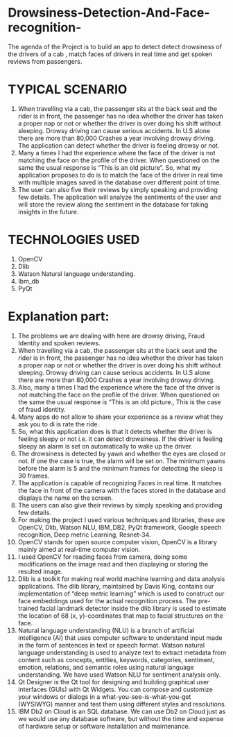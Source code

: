 # Drowsiness-Detection-And-Face-recognition-
The agenda of the Project is to build an app to detect detect drowsiness of the drivers of a cab , match faces of drivers in real time and get spoken reviews from passengers.


# TYPICAL SCENARIO

1.	When travelling via a cab, the passenger sits at the back seat and the rider is in front, the passenger has no idea whether the driver has taken a proper nap or not or whether the driver is over doing his shift without sleeping. Drowsy driving can cause serious accidents. In U.S alone there are more than 80,000 Crashes a year involving drowsy driving. The application can detect whether the driver is feeling drowsy or not. 
2.	Many a times I had the experience where the face of the driver is not matching the face on the profile of the driver. When questioned on the same the usual response is “This is an old picture”. So, what my application proposes to do is to match the face of the driver in real time with multiple images saved in the database over different point of time. 
3.	The user can also five their reviews by simply speaking and providing few details. The application will analyze the sentiments of the user and will store the review along the sentiment in the database for taking insights in the future. 

# TECHNOLOGIES USED

1.	OpenCV
2.	Dlib
3.	Watson Natural language understanding. 
4.	Ibm_db
5.	PyQt

# Explanation part:
1.	The problems we are dealing with here are drowsy driving, Fraud Identity and spoken reviews. 
2.	When travelling via a cab, the passenger sits at the back seat and the rider is in front, the passenger has no idea whether the driver has taken a proper nap or not or whether the driver is over doing his shift without sleeping. Drowsy driving can cause serious accidents. In U.S alone there are more than 80,000 Crashes a year involving drowsy driving. 
3.	Also, many a times I had the experience where the face of the driver is not matching the face on the profile of the driver. When questioned on the same the usual response is “This is an old picture., This is the case of fraud identity.
4.	Many apps do not allow to share your experience as a review what they ask you to di is rate the ride. 
5.	So, what this application does is that it detects whether the driver is feeling sleepy or not i.e. it can detect drowsiness. If the driver is feeling sleepy an alarm is set on automatically to wake up the driver. 
6.	The drowsiness is detected by yawn and whether the eyes are closed or not. If one the case is true, the alarm will be set on. The minimum yawns before the alarm is 5 and the minimum frames for detecting the sleep is 30 frames.
7.	The application is capable of recognizing Faces in real time. It matches the face in front of the camera with the faces stored in the database and displays the name on the screen.
8.	The users can also give their reviews by simply speaking and providing few details. 
9.	For making the project I used various techniques and libraries, these are OpenCV, Dlib, Watson NLU, IBM_DB2, PyQt framework, Google speech recognition, Deep metric Learning, Resnet-34.
10.	OpenCV stands for open source computer vision, OpenCV is a library mainly aimed at real-time computer vision.
11.	I used OpenCV for reading faces from camera, doing some modifications on the image read and then displaying or storing the resulted image. 
12.	Dlib is a toolkit for making real world machine learning and data analysis applications.  The dlib library, maintained by Davis King, contains our implementation of “deep metric learning” which is used to construct our face embeddings used for the actual recognition process. The pre-trained facial landmark detector inside the dlib library is used to estimate the location of 68 (x, y)-coordinates that map to facial structures on the face.
13.	Natural language understanding (NLU) is a branch of artificial intelligence (AI) that uses computer software to understand input made in the form of sentences in text or speech format. Watson natural language understanding is used to analyze text to extract metadata from content such as concepts, entities, keywords, categories, sentiment, emotion, relations, and semantic roles using natural language understanding. We have used Watson NLU for sentiment analysis only. 
14.	Qt Designer is the Qt tool for designing and building graphical user interfaces (GUIs) with Qt Widgets. You can compose and customize your windows or dialogs in a what-you-see-is-what-you-get (WYSIWYG) manner and test them using different styles and resolutions.
15.	IBM Db2 on Cloud is an SQL database. We can use Db2 on Cloud just as we would use any database software, but without the time and expense of hardware setup or software installation and maintenance.


